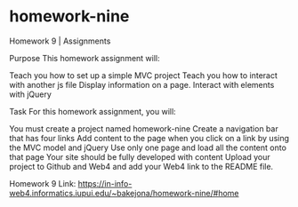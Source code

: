 # homework-nine
Homework 9 | Assignments
 

 Purpose 
This homework assignment will:

Teach you how to set up a simple MVC project
Teach you how to interact with another js file
Display information on a page. 
Interact with elements with jQuery
 

 Task 
For this homework assignment, you will:

You must create a project named homework-nine
Create a navigation bar that has four links 
Add content to the page when you click on a link by using the MVC model and jQuery
Use only one page and load all the content onto that page 
Your site should be fully developed with content
Upload your project to Github and Web4 and add your Web4 link to the README file. 
 

Homework 9 Link:
https://in-info-web4.informatics.iupui.edu/~bakejona/homework-nine/#home
